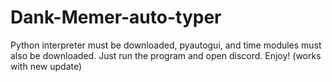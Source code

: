 # Dank-Memer-auto-typer
Python interpreter must be downloaded, pyautogui, and time modules must also be downloaded. Just run the program and open discord. Enjoy! (works with new update)  
